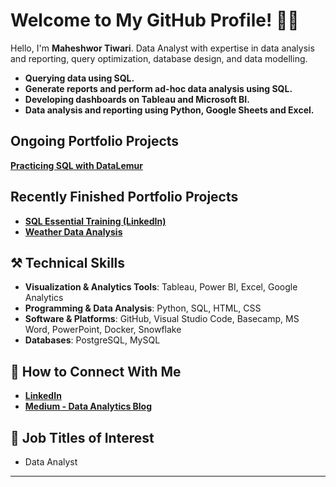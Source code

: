 # Welcome to My GitHub Profile! 👋🏾

Hello, I'm **Maheshwor Tiwari**. Data Analyst with expertise in data analysis and reporting, query optimization, database design, and data modelling.

- **Querying data using SQL.**
- **Generate reports and perform ad-hoc data analysis using SQL.**
- **Developing dashboards on Tableau and Microsoft BI.**
- **Data analysis and reporting using Python, Google Sheets and Excel.**

## Ongoing Portfolio Projects

[__Practicing SQL with DataLemur__](https://github.com/mahesh989/Data-Analysis-with-SQL-and-Python/tree/main/Practicing%20SQL%20with%20DataLemur)

## Recently Finished Portfolio Projects

- [__SQL Essential Training (LinkedIn)__](https://github.com/mahesh989/Data-Analysis-with-SQL-and-Python/tree/main/SQL_Essential_training_Linkedin)
- [__Weather Data Analysis__](https://github.com/mahesh989/Data-Analysis-with-SQL-and-Python/tree/main/Weather)

## ⚒️ Technical Skills

- **Visualization & Analytics Tools**: Tableau, Power BI, Excel, Google Analytics
- **Programming & Data Analysis**: Python, SQL, HTML, CSS
- **Software & Platforms**: GitHub, Visual Studio Code, Basecamp, MS Word, PowerPoint, Docker, Snowflake
- **Databases**: PostgreSQL, MySQL

## 📕 How to Connect With Me

- [__LinkedIn__](https://www.linkedin.com/in/maheshwortiwari/)
- [__Medium - Data Analytics Blog__](#)

## 💫 Job Titles of Interest

- Data Analyst

---
